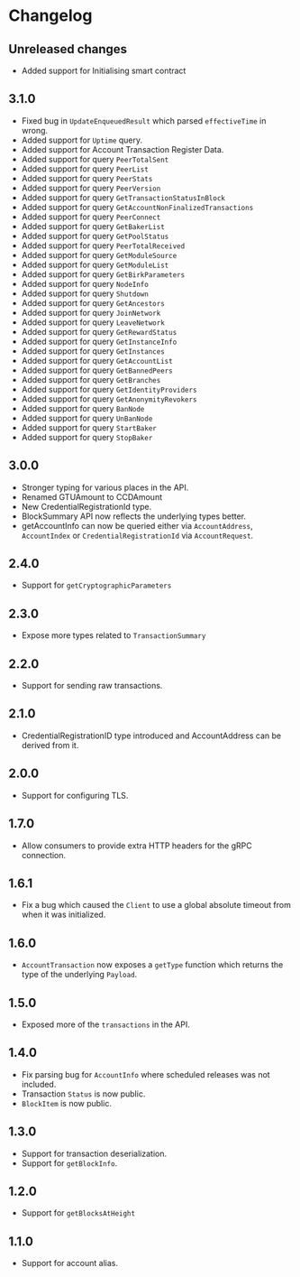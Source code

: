 # Changelog

## Unreleased changes
- Added support for Initialising smart contract


## 3.1.0

- Fixed bug in `UpdateEnqueuedResult` which parsed `effectiveTime` in wrong.
- Added support for `Uptime` query.
- Added support for Account Transaction Register Data.
- Added support for query `PeerTotalSent`
- Added support for query `PeerList`
- Added support for query `PeerStats`
- Added support for query `PeerVersion`
- Added support for query `GetTransactionStatusInBlock`
- Added support for query `GetAccountNonFinalizedTransactions`
- Added support for query `PeerConnect`
- Added support for query `GetBakerList`
- Added support for query `GetPoolStatus`
- Added support for query `PeerTotalReceived`
- Added support for query `GetModuleSource`
- Added support for query `GetModuleList`
- Added support for query `GetBirkParameters`
- Added support for query `NodeInfo`
- Added support for query `Shutdown`
- Added support for query `GetAncestors`
- Added support for query `JoinNetwork`
- Added support for query `LeaveNetwork`
- Added support for query `GetRewardStatus`
- Added support for query `GetInstanceInfo`
- Added support for query `GetInstances`
- Added support for query `GetAccountList`
- Added support for query `GetBannedPeers`
- Added support for query `GetBranches`
- Added support for query `GetIdentityProviders`
- Added support for query `GetAnonymityRevokers`
- Added support for query `BanNode`
- Added support for query `UnBanNode`
- Added support for query `StartBaker`
- Added support for query `StopBaker`

## 3.0.0
- Stronger typing for various places in the API. 
- Renamed GTUAmount to CCDAmount
- New CredentialRegistrationId type.
- BlockSummary API now reflects the underlying types better.
- getAccountInfo can now be queried either via `AccountAddress`, `AccountIndex` or `CredentialRegistrationId` via `AccountRequest`.

## 2.4.0
- Support for `getCryptographicParameters`

## 2.3.0
- Expose more types related to `TransactionSummary`

## 2.2.0
- Support for sending raw transactions.

## 2.1.0
- CredentialRegistrationID type introduced and AccountAddress can be derived from it.

## 2.0.0
- Support for configuring TLS.

## 1.7.0
- Allow consumers to provide extra HTTP headers for the gRPC connection.

## 1.6.1
- Fix a bug which caused the `Client` to use a global absolute timeout from when it was initialized.

## 1.6.0
- `AccountTransaction` now exposes a `getType` function which
   returns the type of the underlying `Payload`.

## 1.5.0
- Exposed more of the `transactions` in the API.

## 1.4.0
- Fix parsing bug for `AccountInfo` where scheduled releases was not included.
- Transaction `Status` is now public.
- `BlockItem` is now public.

## 1.3.0
- Support for transaction deserialization.
- Support for `getBlockInfo`.

## 1.2.0
- Support for `getBlocksAtHeight`

## 1.1.0
- Support for account alias.
